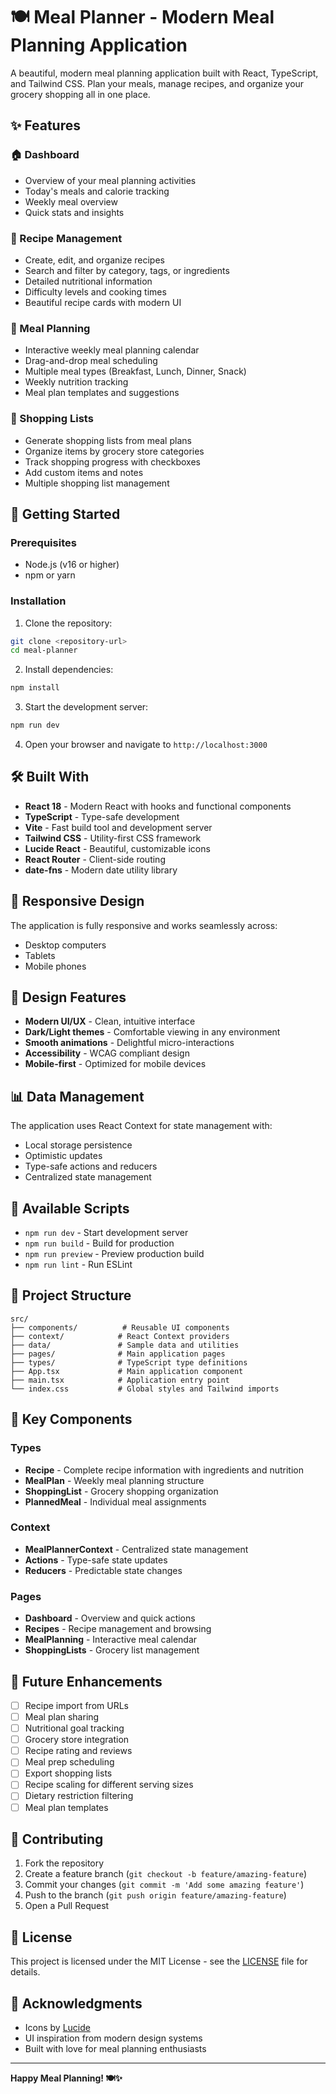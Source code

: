 # 🍽️ Meal Planner - Modern Meal Planning Application

A beautiful, modern meal planning application built with React, TypeScript, and Tailwind CSS. Plan your meals, manage recipes, and organize your grocery shopping all in one place.

## ✨ Features

### 🏠 Dashboard
- Overview of your meal planning activities
- Today's meals and calorie tracking
- Weekly meal overview
- Quick stats and insights

### 📖 Recipe Management
- Create, edit, and organize recipes
- Search and filter by category, tags, or ingredients
- Detailed nutritional information
- Difficulty levels and cooking times
- Beautiful recipe cards with modern UI

### 📅 Meal Planning
- Interactive weekly meal planning calendar
- Drag-and-drop meal scheduling
- Multiple meal types (Breakfast, Lunch, Dinner, Snack)
- Weekly nutrition tracking
- Meal plan templates and suggestions

### 🛒 Shopping Lists
- Generate shopping lists from meal plans
- Organize items by grocery store categories
- Track shopping progress with checkboxes
- Add custom items and notes
- Multiple shopping list management

## 🚀 Getting Started

### Prerequisites
- Node.js (v16 or higher)
- npm or yarn

### Installation

1. Clone the repository:
```bash
git clone <repository-url>
cd meal-planner
```

2. Install dependencies:
```bash
npm install
```

3. Start the development server:
```bash
npm run dev
```

4. Open your browser and navigate to `http://localhost:3000`

## 🛠️ Built With

- **React 18** - Modern React with hooks and functional components
- **TypeScript** - Type-safe development
- **Vite** - Fast build tool and development server
- **Tailwind CSS** - Utility-first CSS framework
- **Lucide React** - Beautiful, customizable icons
- **React Router** - Client-side routing
- **date-fns** - Modern date utility library

## 📱 Responsive Design

The application is fully responsive and works seamlessly across:
- Desktop computers
- Tablets
- Mobile phones

## 🎨 Design Features

- **Modern UI/UX** - Clean, intuitive interface
- **Dark/Light themes** - Comfortable viewing in any environment
- **Smooth animations** - Delightful micro-interactions
- **Accessibility** - WCAG compliant design
- **Mobile-first** - Optimized for mobile devices

## 📊 Data Management

The application uses React Context for state management with:
- Local storage persistence
- Optimistic updates
- Type-safe actions and reducers
- Centralized state management

## 🔧 Available Scripts

- `npm run dev` - Start development server
- `npm run build` - Build for production
- `npm run preview` - Preview production build
- `npm run lint` - Run ESLint

## 📁 Project Structure

```
src/
├── components/          # Reusable UI components
├── context/            # React Context providers
├── data/               # Sample data and utilities
├── pages/              # Main application pages
├── types/              # TypeScript type definitions
├── App.tsx             # Main application component
├── main.tsx            # Application entry point
└── index.css           # Global styles and Tailwind imports
```

## 🎯 Key Components

### Types
- **Recipe** - Complete recipe information with ingredients and nutrition
- **MealPlan** - Weekly meal planning structure
- **ShoppingList** - Grocery shopping organization
- **PlannedMeal** - Individual meal assignments

### Context
- **MealPlannerContext** - Centralized state management
- **Actions** - Type-safe state updates
- **Reducers** - Predictable state changes

### Pages
- **Dashboard** - Overview and quick actions
- **Recipes** - Recipe management and browsing
- **MealPlanning** - Interactive meal calendar
- **ShoppingLists** - Grocery list management

## 🌟 Future Enhancements

- [ ] Recipe import from URLs
- [ ] Meal plan sharing
- [ ] Nutritional goal tracking
- [ ] Grocery store integration
- [ ] Recipe rating and reviews
- [ ] Meal prep scheduling
- [ ] Export shopping lists
- [ ] Recipe scaling for different serving sizes
- [ ] Dietary restriction filtering
- [ ] Meal plan templates

## 🤝 Contributing

1. Fork the repository
2. Create a feature branch (`git checkout -b feature/amazing-feature`)
3. Commit your changes (`git commit -m 'Add some amazing feature'`)
4. Push to the branch (`git push origin feature/amazing-feature`)
5. Open a Pull Request

## 📄 License

This project is licensed under the MIT License - see the [LICENSE](LICENSE) file for details.

## 🙏 Acknowledgments

- Icons by [Lucide](https://lucide.dev/)
- UI inspiration from modern design systems
- Built with love for meal planning enthusiasts

---

**Happy Meal Planning! 🍽️✨** 